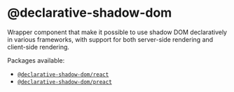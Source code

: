 # @declarative-shadow-dom

Wrapper component that make it possible to use shadow DOM declaratively in various frameworks, with support for both server-side rendering and client-side rendering.

Packages available:
- [`@declarative-shadow-dom/react`](./packages/react/)
- [`@declarative-shadow-dom/preact`](./packages/preact/)
